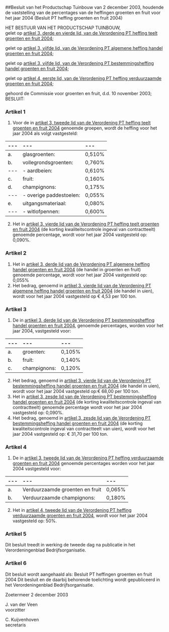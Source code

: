 <meta http-equiv='Content-Type' content='text/html; charset=utf-8' />

##Besluit van het Productschap Tuinbouw van 2 december 2003, houdende de vaststelling van de percentages van de heffingen groenten en fruit voor het jaar 2004 (Besluit PT heffing groenten en fruit 2004)

HET BESTUUR VAN HET PRODUCTSCHAP TUINBOUW,  
gelet op [artikel 3, derde en vierde lid, van de Verordening PT heffing teelt groenten en fruit 2004](../../../../../../../../../pbo/verordening/pt/heffing/teelt/groenten/en/fruit/2004/BWBR0015314/README.md);

gelet op [artikel 3, vijfde lid, van de Verordening PT algemene heffing handel groenten en fruit 2004](../../../../../../../../../pbo/verordening/pt/algemene/heffing/handel/groenten/en/fruit/2004/BWBR0015319/README.md);

gelet op [artikel 3, vijfde lid, van de Verordening PT bestemmingsheffing handel groenten en fruit 2004](../../../../../../../../../pbo/verordening/pt/bestemmingsheffing/handel/groenten/en/fruit/2004/BWBR0015316/README.md);

gelet op [artikel 4, eerste lid, van de Verordening PT heffing verduurzaamde groenten en fruit 2004](../../../../../../../../../pbo/verordening/pt/heffing/verduurzaamde/groenten/en/fruit/2004/BWBR0015315/README.md);

gehoord de Commissie voor groenten en fruit, d.d. 10 november 2003;
BESLUIT:    

### Artikel  1  

1.  Voor de in [artikel 3, tweede lid van de Verordening PT heffing teelt groenten en fruit 2004](../../../../../../../../../pbo/verordening/pt/heffing/teelt/groenten/en/fruit/2004/BWBR0015314/README.md) genoemde groepen, wordt de heffing voor het jaar 2004 als volgt vastgesteld:  

| --- | --- | --- |
|:---|:---|:---|
| a.  | glasgroenten:  | 0,510%  |
| b.  | vollegrondsgroenten:  | 0,760%  |
| --- | - aardbeien:  | 0,610%  |
| c.  | fruit:  | 0,160%  |
| d.  | champignons:  | 0,175%  |
| --- | - overige paddestoelen:  | 0,055%  |
| e.  | uitgangsmateriaal:  | 0,080%  |
| --- | - witlofpennen:  | 0,600%  |

2.  Het in [artikel 3, vierde lid van de Verordening PT heffing teelt groenten en fruit 2004](../../../../../../../../../pbo/verordening/pt/heffing/teelt/groenten/en/fruit/2004/BWBR0015314/README.md) (de korting kwaliteitscontrole ingeval van contractteelt) genoemde percentage, wordt voor het jaar 2004 vastgesteld op: 0,090%.   

### Artikel  2  

1.  Het in [artikel 3, derde lid van de Verordening PT algemene heffing handel groenten en fruit 2004](../../../../../../../../../pbo/verordening/pt/algemene/heffing/handel/groenten/en/fruit/2003/BWBR0014037/README.md) (de handel in groenten en fruit) genoemde percentage, wordt voor het jaar 2004 vastgesteld op: 0,055%   
2.  Het bedrag, genoemd in [artikel 3, vierde lid van de Verordening PT algemene heffing handel groenten en fruit 2004](../../../../../../../../../pbo/verordening/pt/algemene/heffing/handel/groenten/en/fruit/2004/BWBR0015319/README.md) (de handel in uien), wordt voor het jaar 2004 vastgesteld op € 4,53 per 100 ton.   

### Artikel  3  

1.  De in [artikel 3, derde lid van de Verordening PT bestemmingsheffing handel groenten en fruit 2004](../../../../../../../../../pbo/verordening/pt/bestemmingsheffing/handel/groenten/en/fruit/2004/BWBR0015316/README.md), genoemde percentages, worden voor het jaar 2004, vastgesteld voor:  

| --- | --- | --- |
|:---|:---|:---|
| a.  | groenten:  | 0,105%  |
| b.  | fruit:  | 0,140%  |
| c.  | champignons:  | 0,120%  |

2.  Het bedrag, genoemd in [artikel 3, vierde lid van de Verordening PT bestemmingsheffing handel groenten en fruit 2004](../../../../../../../../../pbo/verordening/pt/bestemmingsheffing/handel/groenten/en/fruit/2004/BWBR0015316/README.md) (de handel in uien), wordt voor het jaar 2004 vastgesteld op:€ 68,00 per 100 ton.   
3.  Het in [artikel 3, zesde lid van de Verordening PT bestemmingsheffing handel groenten en fruit 2004](../../../../../../../../../pbo/verordening/pt/bestemmingsheffing/handel/groenten/en/fruit/2004/BWBR0015316/README.md) (de korting kwaliteitscontrole ingeval van contractteelt) genoemde percentage wordt voor het jaar 2004 vastgesteld op: 0,090%.   
4.  Het bedrag, genoemd in [artikel 3, zesde lid van de Verordening PT bestemmingsheffing handel groenten en fruit 2004](../../../../../../../../../pbo/verordening/pt/bestemmingsheffing/handel/groenten/en/fruit/2004/BWBR0015316/README.md) (de korting kwaliteitscontrole ingeval van contractteelt van uien), wordt voor het jaar 2004 vastgesteld op: € 31,70 per 100 ton.   

### Artikel  4  

1.  De in [artikel 3, tweede lid van de Verordening PT heffing verduurzaamde groenten en fruit 2004](../../../../../../../../../pbo/verordening/pt/heffing/verduurzaamde/groenten/en/fruit/2004/BWBR0015315/README.md) genoemde percentages worden voor het jaar 2004 vastgesteld voor:  

| --- | --- | --- |
|:---|:---|:---|
| a.  | Verduurzaamde groenten en fruit  | 0,065%  |
| b.  | Verduurzaamde champignons:  | 0,180%  |

2.  Het in [artikel 4, tweede lid van de Verordening PT heffing verduurzaamde groenten en fruit 2004](../../../../../../../../../pbo/verordening/pt/heffing/verduurzaamde/groenten/en/fruit/2004/BWBR0015315/README.md), wordt voor het jaar 2004 vastgesteld op: 50%.   

### Artikel  5  

Dit besluit treedt in werking de tweede dag na publicatie in het Verordeningenblad Bedrijfsorganisatie.  

### Artikel  6  

Dit besluit wordt aangehaald als: Besluit PT heffingen groenten en fruit 2004 Dit besluit en de daarbij behorende toelichting wordt gepubliceerd in het Verordeningenblad Bedrijfsorganisatie.  

Zoetermeer 
2 december 2003    

J. van der Veen  
voorzitter  

C. Kuijvenhoven  
secretaris     

